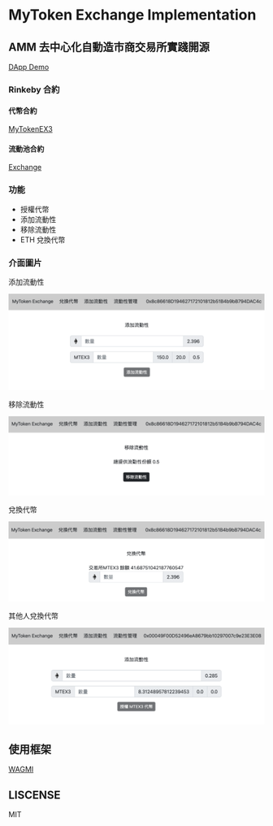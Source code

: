 # MyToken Exchange Implementation

## AMM 去中心化自動造市商交易所實踐開源

[DApp Demo](https://krypto-camp.whien.xyz)

### Rinkeby 合約

#### 代幣合約

[MyTokenEX3](https://rinkeby.etherscan.io/address/0xd63f40227B9CEd07482ceaD26A2bC66f214fEc10)

#### 流動池合約

[Exchange](https://rinkeby.etherscan.io/address/0x1b4161853f39048c47c28496f2c362ec925c48e9)

### 功能

- 授權代幣
- 添加流動性
- 移除流動性
- ETH 兌換代幣

### 介面圖片

添加流動性

![](./images/add.png)

移除流動性

![](./images/remove.png)

兌換代幣

![](./images/swap.png)

其他人兌換代幣

![](./images/other.png)

## 使用框架

[WAGMI](https://github.com/madeinfree/wagmi-nft-fronend-booster)

## LISCENSE

MIT
